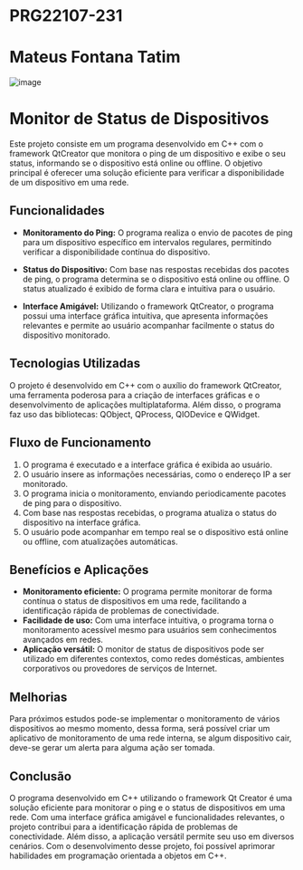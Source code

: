 # PRG22107-231
# Mateus Fontana Tatim
![image](https://github.com/Mateus-Fontana/PRG22107-231/assets/112509837/e9665cf1-877c-4aab-8a12-de5b20ddad8d)




# Monitor de Status de Dispositivos

Este projeto consiste em um programa desenvolvido em C++ com o framework QtCreator que monitora o ping de um dispositivo e exibe o seu status, informando se o dispositivo está online ou offline. O objetivo principal é oferecer uma solução eficiente para verificar a disponibilidade de um dispositivo em uma rede.

## Funcionalidades

- **Monitoramento do Ping:** O programa realiza o envio de pacotes de ping para um dispositivo específico em intervalos regulares, permitindo verificar a disponibilidade contínua do dispositivo.

- **Status do Dispositivo:** Com base nas respostas recebidas dos pacotes de ping, o programa determina se o dispositivo está online ou offline. O status atualizado é exibido de forma clara e intuitiva para o usuário.

- **Interface Amigável:** Utilizando o framework QtCreator, o programa possui uma interface gráfica intuitiva, que apresenta informações relevantes e permite ao usuário acompanhar facilmente o status do dispositivo monitorado.

## Tecnologias Utilizadas

O projeto é desenvolvido em C++ com o auxílio do framework QtCreator, uma ferramenta poderosa para a criação de interfaces gráficas e o desenvolvimento de aplicações multiplataforma. Além disso, o programa faz uso das bibliotecas: QObject, QProcess, QIODevice e QWidget. 

## Fluxo de Funcionamento

1. O programa é executado e a interface gráfica é exibida ao usuário.
2. O usuário insere as informações necessárias, como o endereço IP a ser monitorado.
3. O programa inicia o monitoramento, enviando periodicamente pacotes de ping para o dispositivo.
4. Com base nas respostas recebidas, o programa atualiza o status do dispositivo na interface gráfica.
5. O usuário pode acompanhar em tempo real se o dispositivo está online ou offline, com atualizações automáticas.

## Benefícios e Aplicações

- **Monitoramento eficiente:** O programa permite monitorar de forma contínua o status de dispositivos em uma rede, facilitando a identificação rápida de problemas de conectividade.
- **Facilidade de uso:** Com uma interface intuitiva, o programa torna o monitoramento acessível mesmo para usuários sem conhecimentos avançados em redes.
- **Aplicação versátil:** O monitor de status de dispositivos pode ser utilizado em diferentes contextos, como redes domésticas, ambientes corporativos ou provedores de serviços de Internet.


## Melhorias

Para próximos estudos pode-se implementar o monitoramento de vários dispositivos ao mesmo momento, dessa forma, será possível criar um aplicativo de monitoramento de uma rede interna, se algum dispositivo cair, deve-se gerar um alerta para alguma ação ser tomada.

## Conclusão

O programa desenvolvido em C++ utilizando o framework Qt Creator é uma solução eficiente para monitorar o ping e o status de dispositivos em uma rede. Com uma interface gráfica amigável e funcionalidades relevantes, o projeto contribui para a identificação rápida de problemas de conectividade. Além disso, a aplicação versátil permite seu uso em diversos cenários. Com o desenvolvimento desse projeto, foi possível aprimorar habilidades em programação orientada a objetos em C++.


